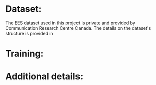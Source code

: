 # Dataset:
The EES dataset used in this project is private and provided by Communication Research Centre Canada. The details on the dataset's structure is provided in 
# Training:

# Additional details:
